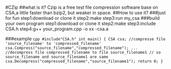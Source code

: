 #CZip
##what is it?
Czip is a free test file compression software base on CSA,a little faster than bzip2,
	 but weaker in space.
##How to use it?
###just for fun
	 step1:download or clone it
	 step2:make
	 step3:run my_csa
###build your own program
	 step1:download or clone it
	 step2:make
	 step3:include CSA.h
	 step4:g++ your_program.cpp -o xx -csa.a

###example
	 ```cpp
	#include"CSA.h"
	int main()
    {
		CSA csa;
		//compresse file 'source_filename' to 'compressed_filename'
		csa.Compress("source_filename","compressed_filename");
		...
		//decompress file compressed_filename to file source_filename1
		// so source_filename and source_filename1 are same
		csa.Decompress("compressed_filename","source_filename1");
		return 0;
	}
	```


